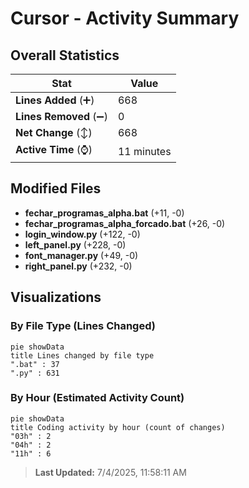 # Cursor - Activity Summary 

## Overall Statistics

| Stat                   | Value                                                             |
| ---------------------- | ----------------------------------------------------------------- |
| **Lines Added** (➕)   | 668                                          |
| **Lines Removed** (➖) | 0                                        |
| **Net Change** (↕)    | 668                |
| **Active Time** (⌚)   | 11 minutes |


## Modified Files
- **fechar_programas_alpha.bat** (+11, -0)
- **fechar_programas_alpha_forcado.bat** (+26, -0)
- **login_window.py** (+122, -0)
- **left_panel.py** (+228, -0)
- **font_manager.py** (+49, -0)
- **right_panel.py** (+232, -0)

## Visualizations

### By File Type (Lines Changed)

```mermaid
pie showData
title Lines changed by file type
".bat" : 37
".py" : 631
```

### By Hour (Estimated Activity Count)

```mermaid
pie showData
title Coding activity by hour (count of changes)
"03h" : 2
"04h" : 2
"11h" : 6
```


> **Last Updated:** 7/4/2025, 11:58:11 AM